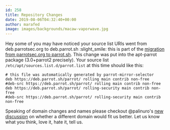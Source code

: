 ```yaml
---
id: 258
title: Repository Changes
date: 2019-08-06T04:32:40+00:00
author: marafed
image: images/backgrounds/macaw-vaporwave.jpg
---
```


Hey some of you may have noticed your source list URIs went from deb.parrotsec.org to deb.parrot.sh :slight_smile: this is part of the [migration from parrotsec.org to parrot.sh](https://community.parrot.sh/t/infrastructure-outage/9212). This change was put into the apt-parrot package (3.0+parrot2 precisely). Your source list `/etc/apt/sources.list.d/parrot.list` at this time should like this:

```text
# this file was automatically generated by parrot-mirror-selector
deb https://deb.parrot.sh/parrot/ rolling main contrib non-free
#deb-src https://deb.parrot.sh/parrot/ rolling main contrib non-free
deb https://deb.parrot.sh/parrot/ rolling-security main contrib non-free
#deb-src https://deb.parrot.sh/parrot/ rolling-security main contrib non-free
```

Speaking of domain changes and names please checkout @palinuro's [new discussion](https://community.parrot.sh/t/new-parrot-os-domain/9252) on whether a different domain would fit us better. Let us know what you think, love it, hate it, tell us.